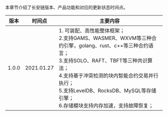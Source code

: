 
本章节介绍了长安链版本、产品功能和对应的更新状态时间点。

| 版本                  | 时间点       | 主要内容                   | 
| -------------------- | -------- | -------------------- | 
| 1.0.0                  | 2021.01.27     | 1. 可装配、高性能整体框架；<br>2.支持GAMS、WASMER、WXVM等三种合约引擎，golang、rust、c++等三种合约语言；<br>3.支持SOLO、RAFT、TBFT等三种共识算法；<br>4.支持基于冲突检测的块内智能合约交易并行执行；<br>5.支持LevelDB、RocksDB、MySQL等存储引擎；<br>6.存储模块支持内存加速，支持故障恢复；     | 